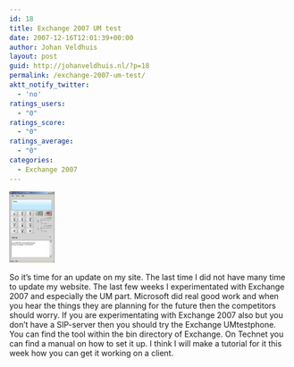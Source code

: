 ```yaml
---
id: 18
title: Exchange 2007 UM test
date: 2007-12-16T12:01:39+00:00
author: Johan Veldhuis
layout: post
guid: http://johanveldhuis.nl/?p=18
permalink: /exchange-2007-um-test/
aktt_notify_twitter:
  - 'no'
ratings_users:
  - "0"
ratings_score:
  - "0"
ratings_average:
  - "0"
categories:
  - Exchange 2007
---
```

[![Exchange 2007 UM test phone](/wp-content/uploads/2008/03/exchange.thumbnail.jpg)](/wp-content/uploads/2008/03/exchange.jpg "Exchange 2007 UM test phone") 

So it&#8217;s time for an update on my site. The last time I did not have many time to update my website. The last few weeks I experimentated with Exchange 2007 and especially the UM part. Microsoft did real good work and when you hear the things they are planning for the future then the competitors should worry. If you are experimentating with Exchange 2007 also but you don&#8217;t have a SIP-server then you should try the Exchange UMtestphone. You can find the tool within the bin directory of Exchange. On Technet you can find a manual on how to set it up. I think I will make a tutorial for it this week how you can get it working on a client.